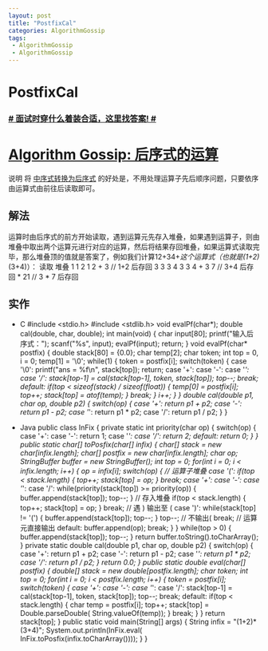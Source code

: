 ```yaml
---
layout: post
title: "PostfixCal"
categories: AlgorithmGossip
tags: 
 - AlgorithmGossip
 - AlgorithmGossip
--- 
```


# PostfixCal

### [# 面试时穿什么着装合适，这里找答案! #](http://taobao.esmartweb.com/man.htm)

# [Algorithm Gossip: 后序式的运算]()

说明 将 [中序式转换为后序式]() 的好处是，不用处理运算子先后顺序问题，只要依序由运算式由前往后读取即可。

## 解法

运算时由后序式的前方开始读取，遇到运算元先存入堆叠，如果遇到运算子，则由堆叠中取出两个运算元进行对应的运算，然后将结果存回堆叠，如果运算式读取完 毕，那么堆叠顶的值就是答案了，例如我们计算12+34+*这个运算式（也就是(1+2)*(3+4)）： 读取 堆叠 1 1 2 1 2 + 3 // 1+2 后存回 3 3 3 4 3 3 4 + 3 7 // 3+4 后存回 * 21 // 3 * 7 后存回

## 实作

* C
#include <stdio.h>
#include <stdlib.h>
void evalPf(char*);
double cal(double, char, double);
int main(void) {
char input[80];
printf("输入后序式：");
scanf("%s", input);
evalPf(input);
return;
}
void evalPf(char* postfix) {
double stack[80] = {0.0};
char temp[2];
char token;
int top = 0, i = 0;
temp[1] = '\0';
while(1) {
token = postfix[i];
switch(token) {
case '\0':
printf("ans = %f\n", stack[top]);
return;
case '+': case '-': case '*': case '/':
stack[top-1] =
cal(stack[top-1], token, stack[top]);
top--;
break;
default:
if(top < sizeof(stack) / sizeof(float)) {
temp[0] = postfix[i];
top++;
stack[top] = atof(temp);
}
break;
}
i++;
}
}
double cal(double p1, char op, double p2) {
switch(op) {
case '+':
return p1 + p2;
case '-':
return p1 - p2;
case '*':
return p1 * p2;
case '/':
return p1 / p2;
}
}

* Java
public class InFix {
private static int priority(char op) {
switch(op) {
case '+': case '-':
return 1;
case '*': case '/':
return 2;
default:
return 0;
}
}
public static char[] toPosfix(char[] infix) {
char[] stack = new char[infix.length];
char[] postfix = new char[infix.length];
char op;
StringBuffer buffer = new StringBuffer();
int top = 0;
for(int i = 0; i < infix.length; i++) {
op = infix[i];
switch(op) {
// 运算子堆叠
case '(':
if(top < stack.length) {
top++;
stack[top] = op;
}
break;
case '+': case '-': case '*': case '/':
while(priority(stack[top]) >=
priority(op)) {
buffer.append(stack[top]);
top--;
}
// 存入堆叠
if(top < stack.length) {
top++;
stack[top] = op;
}
break;
// 遇 ) 输出至 (
case ')':
while(stack[top] != '(') {
buffer.append(stack[top]);
top--;
}
top--; // 不输出(
break;
// 运算元直接输出
default:
buffer.append(op);
break;
}
}
while(top > 0) {
buffer.append(stack[top]);
top--;
}
return buffer.toString().toCharArray();
}
private static double cal(double p1, char op, double p2) {
switch(op) {
case '+':
return p1 + p2;
case '-':
return p1 - p2;
case '*':
return p1 * p2;
case '/':
return p1 / p2;
}
return 0.0;
}
public static double eval(char[] postfix) {
double[] stack = new double[postfix.length];
char token;
int top = 0;
for(int i = 0; i < postfix.length; i++) {
token = postfix[i];
switch(token) {
case '+': case '-': case '*': case '/':
stack[top-1] =
cal(stack[top-1], token, stack[top]);
top--;
break;
default:
if(top < stack.length) {
char temp = postfix[i];
top++;
stack[top] =
Double.parseDouble(
String.valueOf(temp));
}
break;
}
}
return stack[top];
}
public static void main(String[] args) {
String infix = "(1+2)*(3+4)";
System.out.println(InFix.eval(
InFix.toPosfix(infix.toCharArray())));
}
}
